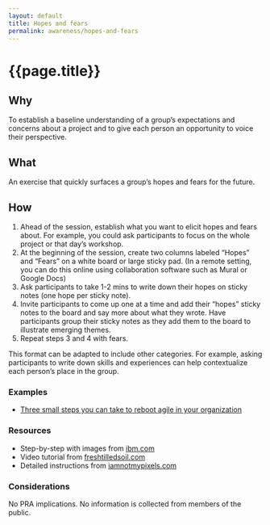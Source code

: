 ```yaml
---
layout: default
title: Hopes and fears
permalink: awareness/hopes-and-fears
---
```


# {{page.title}}

## Why

<!-- why -->To establish a baseline understanding of a group’s expectations and concerns about a project and to give each person an opportunity to voice their perspective.

## What

<!-- what -->An exercise that quickly surfaces a group’s hopes and fears for the future.

## How

<!-- how --><ol><li>Ahead of the session, establish what you want to elicit hopes and fears about. For example, you could ask participants to focus on the whole project or that day’s workshop.</li><li>At the beginning of the session, create two columns labeled “Hopes” and “Fears” on a white board or large sticky pad. (In a remote setting, you can do this online using collaboration software such as Mural or Google Docs)</li><li>Ask participants to take 1-2 mins to write down their hopes on sticky notes (one hope per sticky note).</li><li>Invite participants to come up one at a time and add their “hopes” sticky notes to the board and say more about what they wrote. Have participants group their sticky notes as they add them to the board to illustrate emerging themes.</li><li>Repeat steps 3 and 4 with fears.</li></ol><p>This format can be adapted to include other categories. For example, asking participants to write down skills and experiences can help contextualize each person’s place in the group.</p>

### Examples

<!-- examples --><ul><li><a href="https://18f.gsa.gov/2016/10/25/three-small-steps-you-can-take-to-reboot-agile-in-your-organization/" >Three small steps you can take to reboot agile in your organization</a></li></ul>

### Resources

<!-- resources --><ul><li>Step-by-step with images from <a href="https://www.ibm.com/design/thinking/page/toolkit/activity/hopes-and-fears" >ibm.com</a></li><li>Video tutorial from <a href="https://www.freshtilledsoil.com/design-sprint-shorts-episode-6-hopes-and-fears/" >freshtilledsoil.com</a></li><li>Detailed instructions from <a href="https://www.iamnotmypixels.com/design-sprints-hopes-and-fears/" >iamnotmypixels.com</a></li></ul>

### Considerations

<!-- consideration for use --><p>No PRA implications. No information is collected from members of the public.</p>
